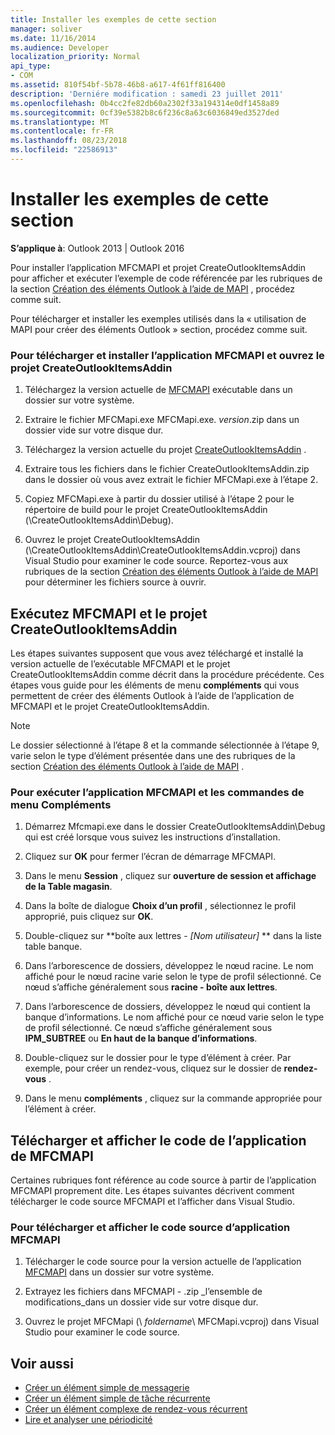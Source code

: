 ```yaml
---
title: Installer les exemples de cette section
manager: soliver
ms.date: 11/16/2014
ms.audience: Developer
localization_priority: Normal
api_type:
- COM
ms.assetid: 810f54bf-5b78-46b8-a617-4f61ff816400
description: 'Derniére modification : samedi 23 juillet 2011'
ms.openlocfilehash: 0b4cc2fe82db60a2302f33a194314e0df1458a89
ms.sourcegitcommit: 0cf39e5382b8c6f236c8a63c6036849ed3527ded
ms.translationtype: MT
ms.contentlocale: fr-FR
ms.lasthandoff: 08/23/2018
ms.locfileid: "22586913"
---
```

# <a name="install-the-samples-used-in-this-section"></a>Installer les exemples de cette section

**S’applique à**: Outlook 2013 | Outlook 2016 
  
Pour installer l’application MFCMAPI et projet CreateOutlookItemsAddin pour afficher et exécuter l’exemple de code référencée par les rubriques de la section [Création des éléments Outlook à l’aide de MAPI](creating-outlook-items-by-using-mapi.md) , procédez comme suit. 

Pour télécharger et installer les exemples utilisés dans la « utilisation de MAPI pour créer des éléments Outlook » section, procédez comme suit.

### <a name="to-download-and-install-the-mfcmapi-application-and-open-createoutlookitemsaddin-project"></a>Pour télécharger et installer l’application MFCMAPI et ouvrez le projet CreateOutlookItemsAddin

1. Téléchargez la version actuelle de [MFCMAPI](http://go.microsoft.com/fwlink/?LinkID=124154) exécutable dans un dossier sur votre système. 
    
2. Extraire le fichier MFCMapi.exe MFCMapi.exe. _version_.zip dans un dossier vide sur votre disque dur.
    
3. Téléchargez la version actuelle du projet [CreateOutlookItemsAddin](http://go.microsoft.com/fwlink/?LinkID=127828) . 
    
4. Extraire tous les fichiers dans le fichier CreateOutlookItemsAddin.zip dans le dossier où vous avez extrait le fichier MFCMapi.exe à l’étape 2.
    
5. Copiez MFCMapi.exe à partir du dossier utilisé à l’étape 2 pour le répertoire de build pour le projet CreateOutlookItemsAddin (\CreateOutlookItemsAddin\Debug).
    
6. Ouvrez le projet CreateOutlookItemsAddin (\CreateOutlookItemsAddin\CreateOutlookItemsAddin.vcproj) dans Visual Studio pour examiner le code source. Reportez-vous aux rubriques de la section [Création des éléments Outlook à l’aide de MAPI](creating-outlook-items-by-using-mapi.md) pour déterminer les fichiers source à ouvrir. 
    
## <a name="run-mfcmapi-and-the-createoutlookitemsaddin-project"></a>Exécutez MFCMAPI et le projet CreateOutlookItemsAddin

Les étapes suivantes supposent que vous avez téléchargé et installé la version actuelle de l’exécutable MFCMAPI et le projet CreateOutlookItemsAddin comme décrit dans la procédure précédente. Ces étapes vous guide pour les éléments de menu **compléments** qui vous permettent de créer des éléments Outlook à l’aide de l’application de MFCMAPI et le projet CreateOutlookItemsAddin. 
  
> [!NOTE]
> Le dossier sélectionné à l’étape 8 et la commande sélectionnée à l’étape 9, varie selon le type d’élément présentée dans une des rubriques de la section [Création des éléments Outlook à l’aide de MAPI](creating-outlook-items-by-using-mapi.md) . 

### <a name="to-run-the-mfcmapi-application-and-addins-menu-commands"></a>Pour exécuter l’application MFCMAPI et les commandes de menu Compléments

1. Démarrez Mfcmapi.exe dans le dossier CreateOutlookItemsAddin\Debug qui est créé lorsque vous suivez les instructions d’installation.
    
2. Cliquez sur **OK** pour fermer l’écran de démarrage MFCMAPI. 
    
3. Dans le menu **Session** , cliquez sur **ouverture de session et affichage de la Table magasin**.
    
4. Dans la boîte de dialogue **Choix d’un profil** , sélectionnez le profil approprié, puis cliquez sur **OK**. 
    
5. Double-cliquez sur **boîte aux lettres - _[Nom utilisateur]_ ** dans la liste table banque. 
    
6. Dans l’arborescence de dossiers, développez le nœud racine. Le nom affiché pour le nœud racine varie selon le type de profil sélectionné. Ce nœud s’affiche généralement sous **racine - boîte aux lettres**.
    
7. Dans l’arborescence de dossiers, développez le nœud qui contient la banque d’informations. Le nom affiché pour ce nœud varie selon le type de profil sélectionné. Ce nœud s’affiche généralement sous **IPM_SUBTREE** ou **En haut de la banque d’informations**.
    
8. Double-cliquez sur le dossier pour le type d’élément à créer. Par exemple, pour créer un rendez-vous, cliquez sur le dossier de **rendez-vous** . 
    
9. Dans le menu **compléments** , cliquez sur la commande appropriée pour l’élément à créer. 
    
## <a name="download-and-view-code-from-the-mfcmapi-application"></a>Télécharger et afficher le code de l’application de MFCMAPI

Certaines rubriques font référence au code source à partir de l’application MFCMAPI proprement dite. Les étapes suivantes décrivent comment télécharger le code source MFCMAPI et l’afficher dans Visual Studio. 

### <a name="to-download-and-view-the-mfcmapi-application-source-code"></a>Pour télécharger et afficher le code source d’application MFCMAPI

1. Télécharger le code source pour la version actuelle de l’application [MFCMAPI](http://go.microsoft.com/fwlink/?LinkID=124154) dans un dossier sur votre système. 
    
2. Extrayez les fichiers dans MFCMAPI - .zip _l’ensemble de modifications_dans un dossier vide sur votre disque dur.
    
3. Ouvrez le projet MFCMapi (\ _foldername_\ MFCMapi.vcproj) dans Visual Studio pour examiner le code source.
    
## <a name="see-also"></a>Voir aussi

- [Créer un élément simple de messagerie](how-to-create-a-simple-mail-item.md)
- [Créer un élément simple de tâche récurrente](how-to-create-a-simple-recurrent-task-item.md)
- [Créer un élément complexe de rendez-vous récurrent](how-to-create-a-complex-recurrent-appointment-item.md)
- [Lire et analyser une périodicité](how-to-read-and-parse-a-recurrence-pattern.md)

